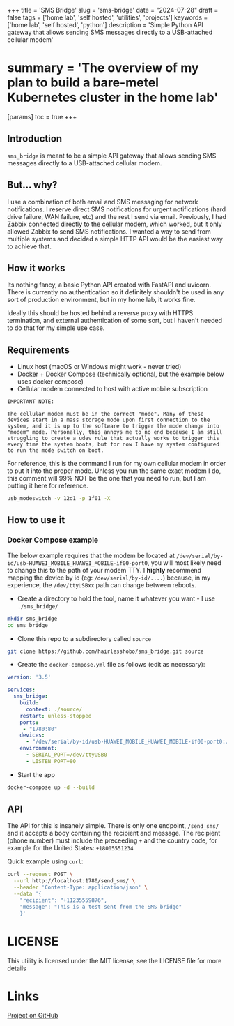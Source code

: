 +++
title = 'SMS Bridge'
slug = 'sms-bridge'
date = "2024-07-28"
draft = false
tags = ['home lab', 'self hosted', 'utilities', 'projects']
keywords = ['home lab', 'self hosted', 'python']
description = 'Simple Python API gateway that allows sending SMS messages directly to a USB-attached cellular modem'
# summary = 'The overview of my plan to build a bare-metel Kubernetes cluster in the home lab'
[params]
toc = true
+++

## Introduction

`sms_bridge` is meant to be a simple API gateway that allows sending SMS messages directly to a USB-attached cellular modem.

## But... why?

I use a combination of both email and SMS messaging for network notifications. I reserve direct SMS notifications for urgent notifications (hard drive failure, WAN failure, etc) and the rest I send via email. Previously, I had Zabbix connected directly to the cellular modem, which worked, but it only allowed Zabbix to send SMS notifications. I wanted a way to send from multiple systems and decided a simple HTTP API would be the easiest way to achieve that.

## How it works

Its nothing fancy, a basic Python API created with FastAPI and uvicorn. There is currently no authentication so it definitely shouldn't be used in any sort of production environment, but in my home lab, it works fine.

Ideally this should be hosted behind a reverse proxy with HTTPS termination, and external authentication of some sort, but I haven't needed to do that for my simple use case.

## Requirements

- Linux host (macOS or Windows might work - never tried)
- Docker + Docker Compose (technically optional, but the example below uses docker compose)
- Cellular modem connected to host with active mobile subscription

```note
IMPORTANT NOTE: 

The cellular modem must be in the correct "mode". Many of these devices start in a mass storage mode upon first connection to the system, and it is up to the software to trigger the mode change into "modem" mode. Personally, this annoys me to no end because I am still struggling to create a udev rule that actually works to trigger this every time the system boots, but for now I have my system configured to run the mode switch on boot.
```

For reference, this is the command I run for my own cellular modem in order to put it into the proper mode. Unless you run the same exact modem I do, this comment will 99% NOT be the one that you need to run, but I am putting it here for reference.

```bash
usb_modeswitch -v 12d1 -p 1f01 -X
```

## How to use it

### Docker Compose example

The below example requires that the modem be located at `/dev/serial/by-id/usb-HUAWEI_MOBILE_HUAWEI_MOBILE-if00-port0`, you will most likely need to change this to the path of your modem TTY. I **highly** recommend mapping the device by id (eg: `/dev/serial/by-id/....`) because, in my experience, the `/dev/ttyUSBxx` path can change between reboots.

- Create a directory to hold the tool, name it whatever you want - I use `./sms_bridge/`
```bash
mkdir sms_bridge
cd sms_bridge
```
- Clone this repo to a subdirectory called `source`
```bash
git clone https://github.com/hairlesshobo/sms_bridge.git source
```
- Create the `docker-compose.yml` file as follows (edit as necessary):
```yaml
version: '3.5'

services:
  sms_bridge:
    build:
      context: ./source/
    restart: unless-stopped
    ports:
     - "1780:80"
    devices:
      - "/dev/serial/by-id/usb-HUAWEI_MOBILE_HUAWEI_MOBILE-if00-port0:/dev/ttyUSB0"
    environment:
      - SERIAL_PORT=/dev/ttyUSB0 
      - LISTEN_PORT=80
```
- Start the app
```bash
docker-compose up -d --build
```

## API
The API for this is insanely simple. There is only one endpoint, `/send_sms/` and it accepts a body containing the recipient and message. The recipient (phone number) must include the preceeding `+` and the country code, for example for the United States: `+18005551234`

Quick example using `curl`:

```bash
curl --request POST \
  --url http://localhost:1780/send_sms/ \
  --header 'Content-Type: application/json' \
  --data '{
	"recipient": "+11235559876",
	"message": "This is a test sent from the SMS bridge"
    }'
```

# LICENSE

This utility is licensed under the MIT license, see the LICENSE file for more details

# Links

[Project on GitHub](https://github.com/hairlesshobo/sms_bridge)